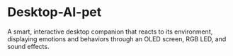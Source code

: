 # Desktop-AI-pet
A smart, interactive desktop companion that reacts to its environment, displaying emotions and behaviors through an OLED screen, RGB LED, and sound effects.
